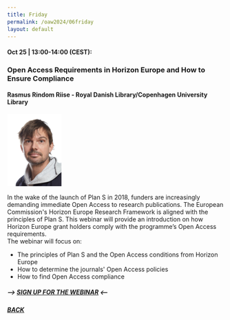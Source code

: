 ```yaml
---
title: Friday
permalink: /oaw2024/06friday
layout: default
---
```


#### Oct 25 | 13:00-14:00 (CEST):

### Open Access Requirements in Horizon Europe and How to Ensure Compliance

#### Rasmus Rindom Riise - Royal Danish Library/Copenhagen University Library

<img src="/oaw2024/images/rarr.png" alt="Rasmus Rindom Riise" style="height: 25%; width:25%;"/>

<p>In the wake of the launch of Plan S in 2018, funders are increasingly demanding immediate Open Access to research publications. The European Commission's Horizon Europe Research Framework is aligned with the principles of Plan S. This webinar will provide an introduction on how Horizon Europe grant holders comply with the programme’s Open Access requirements.<br>
The webinar will focus on:<br>
<div>
  <ul>
    <li>The principles of Plan S and the Open Access conditions from Horizon Europe </li>
    <li>How to determine the journals' Open Access policies </li>
    <li>How to find Open Access compliance </li>
  </ul>
</div>
</p>

##### --> [SIGN UP FOR THE WEBINAR](https://docs.google.com/forms/d/e/1FAIpQLSd1RALcLRO2hHmQ2f1gL9SifTxv5BNK5D7E5na5nu3UyA8Xlg/viewform?usp=sf_link) <--

##### [BACK](https://openaccess.dk/oaw2024#programme-of-the-danish-open-access-week-2024)



